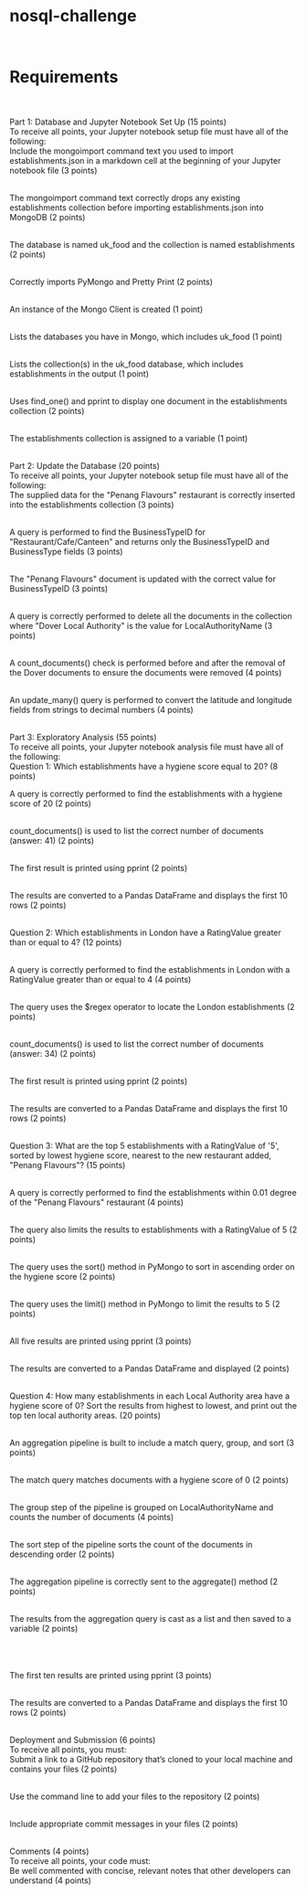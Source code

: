 # nosql-challenge<br><br>
# Requirements<br><br>
Part 1: Database and Jupyter Notebook Set Up (15 points)<br>
To receive all points, your Jupyter notebook setup file must have all of the following:<br>
Include the mongoimport command text you used to import establishments.json in a markdown cell at the beginning of your Jupyter notebook file (3 points)<br><br>

The mongoimport command text correctly drops any existing establishments collection before importing establishments.json into MongoDB (2 points)<br><br>

The database is named uk_food and the collection is named establishments (2 points)<br><br>

Correctly imports PyMongo and Pretty Print (2 points)<br><br>

An instance of the Mongo Client is created (1 point)<br><br>

Lists the databases you have in Mongo, which includes uk_food (1 point)<br><br>

Lists the collection(s) in the uk_food database, which includes establishments in the output (1 point)<br><br>

Uses find_one() and pprint to display one document in the establishments collection (2 points)<br><br>

The establishments collection is assigned to a variable (1 point)<br><br>

Part 2: Update the Database (20 points)<br>
To receive all points, your Jupyter notebook setup file must have all of the following:<br>
The supplied data for the "Penang Flavours" restaurant is correctly inserted into the establishments collection (3 points)<br><br>

A query is performed to find the BusinessTypeID for "Restaurant/Cafe/Canteen" and returns only the BusinessTypeID and BusinessType fields (3 points)<br><br>

The "Penang Flavours" document is updated with the correct value for BusinessTypeID (3 points)<br><br>

A query is correctly performed to delete all the documents in the collection where "Dover Local Authority" is the value for LocalAuthorityName (3 points)<br><br>

A count_documents() check is performed before and after the removal of the Dover documents to ensure the documents were removed (4 points)<br><br>

An update_many() query is performed to convert the latitude and longitude fields from strings to decimal numbers (4 points)<br><br>

Part 3: Exploratory Analysis (55 points)<br>
To receive all points, your Jupyter notebook analysis file must have all of the following:<br>
Question 1: Which establishments have a hygiene score equal to 20? (8 points)<br>

A query is correctly performed to find the establishments with a hygiene score of 20 (2 points)<br><br>

count_documents() is used to list the correct number of documents (answer: 41) (2 points)<br><br>

The first result is printed using pprint (2 points)<br><br>

The results are converted to a Pandas DataFrame and displays the first 10 rows (2 points)<br><br>

Question 2: Which establishments in London have a RatingValue greater than or equal to 4? (12 points)<br><br>

A query is correctly performed to find the establishments in London with a RatingValue greater than or equal to 4 (4 points)<br><br>

The query uses the $regex operator to locate the London establishments (2 points)<br><br>

count_documents() is used to list the correct number of documents (answer: 34) (2 points)<br><br>

The first result is printed using pprint (2 points)<br><br>

The results are converted to a Pandas DataFrame and displays the first 10 rows (2 points)<br><br>

Question 3: What are the top 5 establishments with a RatingValue of '5', sorted by lowest hygiene score, nearest to the new restaurant added, "Penang Flavours"? (15 points)<br><br>

A query is correctly performed to find the establishments within 0.01 degree of the "Penang Flavours" restaurant (4 points)<br><br>

The query also limits the results to establishments with a RatingValue of 5 (2 points)<br><br>

The query uses the sort() method in PyMongo to sort in ascending order on the hygiene score (2 points)<br><br>

The query uses the limit() method in PyMongo to limit the results to 5 (2 points)<br><br>

All five results are printed using pprint (3 points)<br><br>

The results are converted to a Pandas DataFrame and displayed (2 points)<br><br>

Question 4: How many establishments in each Local Authority area have a hygiene score of 0? Sort the results from highest to lowest, and print out the top ten local authority areas. (20 points)<br><br>

An aggregation pipeline is built to include a match query, group, and sort (3 points)<br><br>

The match query matches documents with a hygiene score of 0 (2 points)<br><br>

The group step of the pipeline is grouped on LocalAuthorityName and counts the number of documents (4 points)<br><br>

The sort step of the pipeline sorts the count of the documents in descending order (2 points)<br><br>

The aggregation pipeline is correctly sent to the aggregate() method (2 points)<br><br>

The results from the aggregation query is cast as a list and then saved to a variable (2 points)<br><br><br><br>

The first ten results are printed using pprint (3 points)<br><br>

The results are converted to a Pandas DataFrame and displays the first 10 rows (2 points)<br><br>

Deployment and Submission (6 points)<br>
To receive all points, you must:<br>
Submit a link to a GitHub repository that’s cloned to your local machine and contains your files (2 points)<br><br>

Use the command line to add your files to the repository (2 points)<br><br>

Include appropriate commit messages in your files (2 points)<br><br>

Comments (4 points)<br>
To receive all points, your code must:<br>
Be well commented with concise, relevant notes that other developers can understand (4 points)

